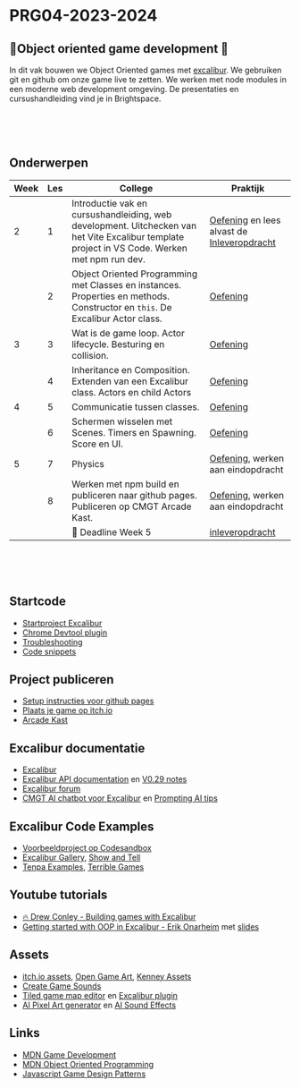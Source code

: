 # PRG04-2023-2024

## 👾Object oriented game development 👾

In dit vak bouwen we Object Oriented  games met [excalibur](https://excaliburjs.com). We gebruiken git en github om onze game live te zetten. We werken met node modules in een moderne web development omgeving. De presentaties en cursushandleiding vind je in Brightspace.

<br>
<br>
<br>

## Onderwerpen

| Week | Les | College | Praktijk | 
|---|------|---------|----------|
| 2 | 1 | Introductie vak en cursushandleiding, web development. Uitchecken van het Vite Excalibur template project in VS Code. Werken met npm run dev. | [Oefening](./opdrachten/les1.md) en lees alvast de [Inleveropdracht](./opdrachten/inleveropdracht.md) | 
|  | 2 | Object Oriented Programming met Classes en instances. Properties en methods. Constructor en `this`. De Excalibur Actor class.| [Oefening](./opdrachten/les2.md) |
| 3 | 3 | Wat is de game loop. Actor lifecycle. Besturing en collision. | [Oefening](./opdrachten/les3.md) |
|  | 4 | Inheritance en Composition. Extenden van een Excalibur class. Actors en child Actors | [Oefening](./opdrachten/les4.md) |
| 4 | 5 | Communicatie tussen classes. | [Oefening](./opdrachten/les5.md) |
|   | 6 | Schermen wisselen met Scenes. Timers en Spawning. Score en UI. | [Oefening](./opdrachten/les6.md) |
| 5 | 7 | Physics | [Oefening](./opdrachten/les7.md), werken aan eindopdracht  |
|  | 8 | Werken met npm build en publiceren naar github pages. Publiceren op CMGT Arcade Kast.  | [Oefening](./opdrachten/les8.md), werken aan eindopdracht  |
|  |  | 🚨 Deadline Week 5 | [inleveropdracht](./opdrachten/inleveropdracht.md)  |


<br>
<br>
<br>

## Startcode

- [Startproject Excalibur](https://github.com/HR-CMGT/prg4-startproject-2024)
- [Chrome Devtool plugin](https://chromewebstore.google.com/detail/excalibur-dev-tools/dinddaeielhddflijbbcmpefamfffekc)
- [Troubleshooting](./snippets/troubleshooting.md)
- [Code snippets](./snippets/README.md)

## Project publiceren

- [Setup instructies voor github pages](./setup.md)
- [Plaats je game op itch.io](https://itch.io/docs/creators/html5)
- [Arcade Kast](https://github.com/HR-CMGT/arcade-game)

## Excalibur documentatie

- [Excalibur](https://excaliburjs.com)
- [Excalibur API documentation](https://excaliburjs.com/docs/api/edge/index.html) en  [V0.29 notes](https://github.com/excaliburjs/Excalibur/releases/tag/v0.29.0)
- [Excalibur forum](https://github.com/excaliburjs/Excalibur/discussions)
- [CMGT AI chatbot voor Excalibur](https://ai-assistent-mu.vercel.app) en [Prompting AI tips](./snippets/ai.md)

## Excalibur Code Examples

- [Voorbeeldproject op Codesandbox](https://codesandbox.io/p/sandbox/excalibur-vite-testproject-olk4bu)
- [Excalibur Gallery](https://excaliburjs.com/gallery/), [Show and Tell](https://github.com/excaliburjs/Excalibur/discussions/categories/show-and-tell)
- [Tenpa Examples](https://github.com/tenpaMk2/excalibur-examples), [Terrible Games](https://github.com/dcgw)

## Youtube tutorials

- [🔥 Drew Conley - Building games with Excalibur](https://www.youtube.com/@DrewConley/search?query=excalibur)
- [Getting started with OOP in Excalibur - Erik Onarheim](https://www.youtube.com/watch?v=_srmco_KQeE) met [slides](https://slides.com/erikonarheim/build-your-first-game-in-javascript)

## Assets

- [itch.io assets](https://itch.io/game-assets), [Open Game Art](https://opengameart.org), [Kenney Assets](https://www.kenney.nl/assets)
- [Create Game Sounds](https://sfxr.me)
- [Tiled game map editor](https://www.mapeditor.org) en [Excalibur plugin](https://excaliburjs.com/docs/tiled-plugin)
- [AI Pixel Art generator](https://aipixelartgenerator.com/) en [AI Sound Effects](https://elevenlabs.io/sound-effects)

## Links

- [MDN Game Development](https://developer.mozilla.org/en-US/docs/Games)
- [MDN Object Oriented Programming](https://developer.mozilla.org/en-US/docs/Learn/JavaScript/Objects/Object-oriented_programming)
- [Javascript Game Design Patterns](https://designpatternsgame.com/patterns)

